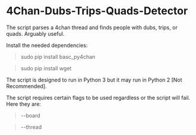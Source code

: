 # 4Chan-Dubs-Trips-Quads-Detector
The script parses a 4chan thread and finds people with dubs, trips, or quads. Arguably useful.

Install the needed dependencies:

>sudo pip install basc_py4chan

>sudo pip install wget

The script is designed to run in Python 3 but it may run in Python 2 [Not Recommended].

The script requires certain flags to be used regardless or the script will fail.
Here they are:

>--board

>--thread

